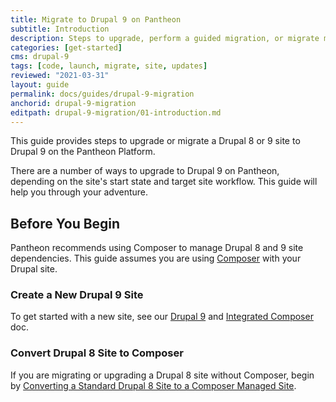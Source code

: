 ```yaml
---
title: Migrate to Drupal 9 on Pantheon
subtitle: Introduction
description: Steps to upgrade, perform a guided migration, or migrate manually to Drupal 9 on Pantheon.
categories: [get-started]
cms: drupal-9
tags: [code, launch, migrate, site, updates]
reviewed: "2021-03-31"
layout: guide
permalink: docs/guides/drupal-9-migration
anchorid: drupal-9-migration
editpath: drupal-9-migration/01-introduction.md
---
```


This guide provides steps to upgrade or migrate a Drupal 8 or 9 site to Drupal 9 on the Pantheon Platform.

There are a number of ways to upgrade to Drupal 9 on Pantheon, depending on the site's start state and target site workflow. This guide will help you through your adventure.

## Before You Begin

Pantheon recommends using Composer to manage Drupal 8 and 9 site dependencies. This guide assumes you are using [Composer](/composer) with your Drupal site. 

### Create a New Drupal 9 Site

To get started with a new site, see our [Drupal 9](/drupal-9) and [Integrated Composer](/integrated-composer) doc.

### Convert Drupal 8 Site to Composer

If you are migrating or upgrading a Drupal 8 site without Composer, begin by [Converting a Standard Drupal 8 Site to a Composer Managed Site](/guides/composer-convert).

